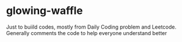 # glowing-waffle

Just to buiild codes, mostly from Daily Coding problem and Leetcode. Generally comments the code to help everyone understand better
